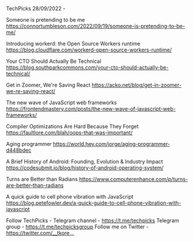 TechPicks 28/09/2022 -

Someone is pretending to be me
https://connortumbleson.com/2022/09/19/someone-is-pretending-to-be-me/

Introducing workerd: the Open Source Workers runtime
https://blog.cloudflare.com/workerd-open-source-workers-runtime/

Your CTO Should Actually Be Technical
https://blog.southparkcommons.com/your-cto-should-actually-be-technical/

Get in Zoomer, We're Saving React
https://acko.net/blog/get-in-zoomer-we-re-saving-react/

The new wave of JavaScript web frameworks
https://frontendmastery.com/posts/the-new-wave-of-javascript-web-frameworks/

Compiler Optimizations Are Hard Because They Forget
https://faultlore.com/blah/oops-that-was-important/

Aging programmer
https://world.hey.com/jorge/aging-programmer-d448bdec

A Brief History of Android: Founding, Evolution & Industry Impact
https://codesubmit.io/blog/history-of-android-operating-system/

Turns are Better than Radians
https://www.computerenhance.com/p/turns-are-better-than-radians

A quick guide to cell phone vibration with JavaScript
https://blog.petefowler.dev/a-quick-guide-to-cell-phone-vibration-with-javascript

Follow TechPicks -
Telegram channel - https://t.me/techpicks
Telegram group - https://t.me/techpicksgroup
Follow me on Twitter - https://twitter.com/__tkore__